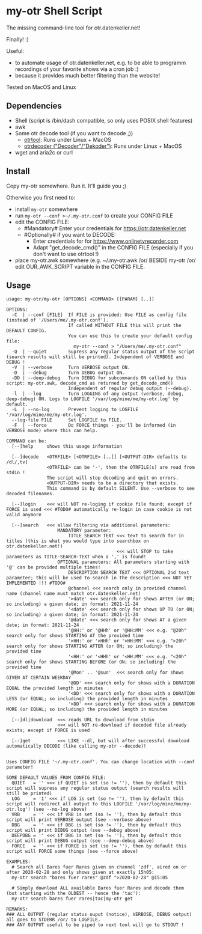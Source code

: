
my-otr Shell Script
===================

The missing command-line tool for otr.datenkeller.net!

Finally! :)

Useful:
- to automate usage of otr.datenkeller.net, e.g. to be able to programm recordings of your favorite shows via a cron job :)
- because it provides much better filtering than the website!

Tested on MacOS and Linux


Dependencies
------------

- Shell (script is /bin/dash compatible, so only uses POSIX shell features)
- awk
- Some otr decode tool (if you want to decode ;))
  - [otrtool](https://github.com/otrtool/otrtool): Runs under Linux + MacOS
  - [otrdecoder ("Decoder"/"Dekoder")](https://www.onlinetvrecorder.com/v2/software/): Runs under Linux + MacOS
- wget and aria2c or curl


Install
-------

Copy my-otr somewhere. Run it. It'll guide you ;)

Otherwise you first need to:
- install `my-otr` somewhere
- run `my-otr --conf >~/.my-otr.conf` to create your CONFIG FILE
- edit the CONFIG FILE:
  - #Mandatory# Enter your credentials for https://otr.datenkeller.net
  - #Optionally# if you want to DECODE:
    - Enter credentials for for https://www.onlinetvrecorder.com
    - Adapt "get_decode_cmd()" in the CONFIG FILE (especially if you don't want to use otrtool !)
- place my-otr.awk somewhere (e.g. ~/.my-otr.awk /or/ BESIDE my-otr /or/ edit OUR_AWK_SCRIPT variable in the CONFIG FILE.


Usage
-----

    usage: my-otr/my-otr [OPTIONS] <COMMAND> [[PARAM] [..]]
    
    OPTIONS:
      -C  | --conf [FILE]  If FILE is provided: Use FILE as config file (instead of '/Users/me/.my-otr.conf').
                           If called WITHOUT FILE this will print the DEFAULT CONFIG.
                           You can use this to create your default config file:
                             my-otr --conf > "/Users/me/.my-otr.conf"
      -Q  | --quiet        Supress any regular status output of the script (search results will still be printed). Independent of VERBOSE and DEBUG !
      -V  | --verbose      Turn VERBOSE output ON.
      -D  | --debug        Turn DEBUG output ON.
      -DD | --deep-debug   Turn DEBUG for subcommands ON called by this script: my-otr.awk, decode_cmd as returned by get_decode_cmd()
                           Independent of regular debug output (--debug).
      -l  | --log          Turn LOGGING of any output (verbose, debug, deep-debug) ON. Logs to LOGFILE '/var/log/mine/me/my-otr.log' by default.
      -L  | --no-log       Prevent logging to LOGFILE '/var/log/mine/me/my-otr.log'.
      --log-file FILE      Set LOGFILE to FILE.
      -F  | --force        Do FORCE things - you'll be informed (in VERBOSE mode) where this can help.
    
    COMMAND can be:
      [--]help     shows this usage information
    
      [--]decode   <OTRFILE> [<OTRFILE> [..]] [<OUTPUT-DIR> defaults to /dl/,tv]
                   <OTRFILE> can be '-', then the OTRFILE(s) are read from stdin !
                   The script will stop decoding and quit on errors.
                   <OUTPUT-DIR> needs to be a directory that exists.
                   This command is by default SILENT. Use --verbose to see decoded filenames.
    
      [--]login    <<< will NOT re-loging if cookie file found; except if FORCE is used <<< #TODO# automatically re-login in case cookie is not valid anymore
    
      [--]search   <<< allow filtering via additional parameters: 
                       MANDATORY parameter: 
                           TITLE SEARCH TEXT <<< text to search for in titles (this is what you would type into searchbox on otr.datenkeller.net!)
                                             <<< will STOP to take parameters as TITLE-SEARCH-TEXT when a ',' is found!
                       OPTIONAL parameters: All parameters starting with '@' can be provided multiple times!
                           DESCRIPTION SEARCH TEXT <<< OPTIONAL 2nd text parameter; this will be used to search in the description <<< NOT YET IMPLEMENTED !!! #TODO#
                           @channel <<< search only in provided channel name (channel name must match otr.datenkeller.net)
                           '>date' <<< search only for shows AFTER (or ON; so including) a given date; in format: 2021-11-24
                           '<date' <<< search only for shows UP TO (or ON; so including) a given date; in format: 2021-11-24
                           '@date' <<< search only for shows AT a given date; in format: 2021-11-24
                           '@HH:' or '@HHh' or '@HH:MM' <<< e.g. "@20h" search only for shows STARTING AT the provided time
                           '>HH:' or '>HHh' or '>HH:MM' <<< e.g. ">20h" search only for shows STARTING AFTER (or ON; so including) the provided time
                           '<HH:' or '<HHh' or '<HH:MM' <<< e.g. "<20h" search only for shows STARTING BEFORE (or ON; so including) the provided time
                           '@Mon' .. '@sun'  <<< search only for shows GIVEN AT CERTAIN WEEKDAY
                           '@DD' <<< search only for shows with a DURATION EQUAL the provided length in minutes
                           '<DD' <<< search only for shows with a DURATION LESS (or EQUAL; so including) the provided length in minutes
                           '>DD' <<< search only for shows with a DURATION MORE (or EQUAL; so including) the provided length in minutes
    
      [--]dl|download  <<< reads URL to download from stdin
                       <<< will NOT re-download if decoded file already exists; except if FORCE is used
    
      [--]get          <<< LIKE --dl, but will after successful download automatically DECODE (like calling my-otr --decode)!
    
    
    Uses CONFIG FILE '~/.my-otr.conf'. You can change location with --conf parameter!
    
    SOME DEFAULT VALUES FROM CONFIG FILE:
      QUIET   = '' <<< if QUIET is set (so != ''), then by default this script will supress any regular status output (search results will still be printed) 
      LOG     = '1' <<< if LOG is set (so != ''), then by default this script will redirect all output to this LOGFILE '/var/log/mine/me/my-otr.log'! (see --no-log above)
      VRB     = '' <<< if VRB is set (so != ''), then by default this script will print VERBOSE output (see --verbose above)
      DBG     = '' <<< if DBG is set (so != ''), then by default this script will print DEBUG output (see --debug above)
      DEEPDBG = '' <<< if DBG is set (so != ''), then by default this script will print DEBUG output (see --deep-debug above)
      FORCE   = '' <<< if FORCE is set (so != ''), then by default this script will FORCE some things (see --force above)
    
    EXAMPLES:
      # Search all Bares fuer Rares given on channel 'zdf', aired on or after 2020-02-28 and only shows given at exactly 15h05:
      my-otr search "bares fuer rares" @zdf ">2020-02-28" @15:05
    
      # Simply download ALL available Bares fuer Rares and decode them (but starting with the OLDEST -- hence the 'tac'):
      my-otr search bares fuer rares|tac|my-otr get
    
    REMARKS:
    ### ALL OUTPUT (regular status ouput (notice), VERBOSE, DEBUG output) all goes to STDERR /or/ to LOGFILE.
    ### ANY OUTPUT useful to be piped to next tool will go to STDOUT !
    

